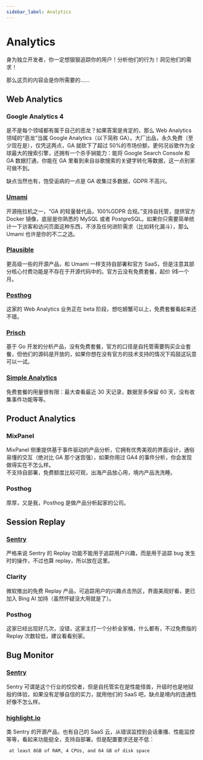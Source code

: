```yaml
---
sidebar_label: Analytics
---
```


# Analytics

身为独立开发者，你一定想狠狠追踪你的用户！分析他们的行为！洞见他们的需求！

那么这页的内容会是你所需要的......

## Web Analytics

### Google Analytics 4

是不是每个领域都有属于自己的恶龙？如果答案是肯定的，那么 Web Analytics 领域的“恶龙”当属 Google Analytics（以下简称 GA）。大厂出品，永久免费（至少现在是），仅凭这两点，GA 就砍下了超过 50%的市场份额，更何况谷歌作为全球最大的搜索引擎，还拥有一个杀手锏能力：能将 Google Search Console 和 GA 数据打通，你能在 GA 里看到来自谷歌搜索的关键字转化等数据，这一点别家可做不到。

缺点当然也有，饱受诟病的一点是 GA 收集过多数据，GDPR 不高兴。

### [Umami](https://github.com/umami-software/umami)

开源拖拉机之一，“GA 的轻量替代品，100%GDPR 合规。”支持自托管，提供官方 Docker 镜像，底层是你熟悉的 MySQL 或者 PostgreSQL。如果你只需要简单统计一下访客和访问页面这种东西，不涉及任何进阶需求（比如转化漏斗），那么 Umami 也许是你的不二之选。

### [Plausible](https://plausible.io/)

更高级一些的开源产品，和 Umami 一样支持自部署和官方 SaaS，但是注意其部分核心付费功能是不存在于开源代码中的。官方云没有免费套餐，起价 9$一个月。

### [Posthog](https://posthog.com/web-analytics)

这家的 Web Analytics 业务正在 beta 阶段，想吃螃蟹可以上，免费套餐看起来还不错。

### [Prisch](https://pirsch.io/)

基于 Go 开发的分析产品，没有免费套餐，官方的口径是自托管需要购买企业套餐，但他们的源码是开放的，如果你想在没有官方的技术支持的情况下捣鼓这玩意可以一试。

### [Simple Analytics](https://www.simpleanalytics.com/)

免费套餐的用量很有限：最大查看最近 30 天记录，数据至多保留 60 天，没有收集事件功能等等。

## Product Analytics

### MixPanel

MixPanel 侧重提供基于事件驱动的产品分析，它拥有优秀美观的界面设计，通俗易懂的交互（绝对比 GA 那个迷宫强），如果你用过 GA4 的事件分析，你会发现做得实在不怎么样。  
不支持自部署，免费额度比较可观，出海产品放心用，境内产品洗洗睡。

### Posthog

厚厚，又是我，Posthog 是做产品分析起家的公司。

## Session Replay

### [Sentry](https://sentry.io/welcome/)

严格来说 Sentry 的 Replay 功能不能用于追踪用户兴趣，而是用于追踪 bug 发生时的操作，不过也算 replay，所以放在这里。

### Clarity

微软推出的免费 Replay 产品，可追踪用户的兴趣点击热区，界面美观好看，更已加入 Bing AI 加持（虽然怀疑没大用就是了）。

### Posthog

这家已经出现好几次，没错，这家主打一个分析全家桶，什么都有，不过免费版的 Replay 次数较低，建议看看别家。

## Bug Monitor

### [Sentry](https://sentry.io/welcome/)

Sentry 可谓是这个行业的佼佼者，但是自托管实在是性能怪兽，升级时也是地狱般的体验，如果没有足够自信的实力，就用他们的 SaaS 吧，缺点是境内的连通性好像不怎么样。

### [highlight.io](https://github.com/highlight/highlight)

类 Sentry 的开源产品，也有自己的 SaaS 云，从错误监控到会话重播、性能监控等等，看起来功能挺全，支持自部署。但是配置要求还是不低：

```
 at least 8GB of RAM, 4 CPUs, and 64 GB of disk space
```
